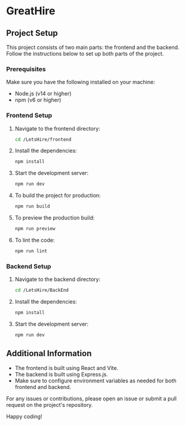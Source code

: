 # GreatHire

## Project Setup

This project consists of two main parts: the frontend and the backend. Follow the instructions below to set up both parts of the project.

### Prerequisites

Make sure you have the following installed on your machine:
- Node.js (v14 or higher)
- npm (v6 or higher)

### Frontend Setup

1. Navigate to the frontend directory:
    ```sh
    cd /LetsHire/frontend
    ```

2. Install the dependencies:
    ```sh
    npm install
    ```

3. Start the development server:
    ```sh
    npm run dev
    ```

4. To build the project for production:
    ```sh
    npm run build
    ```

5. To preview the production build:
    ```sh
    npm run preview
    ```

6. To lint the code:
    ```sh
    npm run lint
    ```

### Backend Setup

1. Navigate to the backend directory:
    ```sh
    cd /LetsHire/BackEnd
    ```

2. Install the dependencies:
    ```sh
    npm install
    ```

3. Start the development server:
    ```sh
    npm run dev
    ```

## Additional Information

- The frontend is built using React and Vite.
- The backend is built using Express.js.
- Make sure to configure environment variables as needed for both frontend and backend.

For any issues or contributions, please open an issue or submit a pull request on the project's repository.

Happy coding!